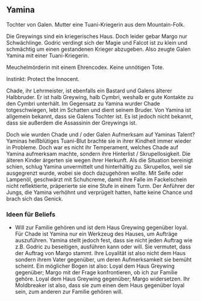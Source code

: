 ## Yamina

Tochter von Galen. Mutter eine Tuani-Kriegerin aus dem Mountain-Folk.

Die Greywings sind ein kriegerisches Haus. Doch leider gebar Margo nur Schwächlinge. Godric verdingt sich der Magie und Falcot ist zu klein und schmächtig um einen gestandenen Krieger abzugeben. Also zeugte Galen Yamina mit einer Tuani-Kriegerin.

Meuchelmörderin mit einem Ehrencodex. Keine unnötigen Tote.

Instinkt: Protect the Innocent.

Chade, ihr Lehrmeister, ist ebenfalls ein Bastard und Galens älterer Halbbruder. Er ist halb Greywing, halb Cymbri, weshalb er gute Kontakte zu den Cymbri unterhält. Im Gegensatz zu Yamina wurder Chade totgeschwiegen, lebt im Schatten und dient seinem Bruder. Von Yamina ist allgemein bekannt, dass sie Galens Tochter ist. Es ist jedoch nicht bekannt, dass sie außerdem die Assassinin der Greywings ist.

Doch wie wurden Chade und / oder Galen Aufmerksam auf Yaminas Talent?
Yaminas heißblütiges Tuani-Blut brachte sie in ihrer Kindheit immer wieder in Probleme. Doch war es nicht ihr Temperament, welches Chade auf Yamina aufmerksam machte, sondern ihre Hinterlist / Skrupellosigkeit. Die älteren Kinder ärgerten sie wegen ihrer Herkunft. Als die Situation bereinigt schien, schlug Yamina unvermittelt und hinterhältig zu. Skrupellos, weil sie ausgegrenzt wurde, wobei sie doch dazugehören wollte. Mit Seife oder Lampenöl, geschwärzt mit Schuhcreme, damit ihre Falle im Fackelschein nicht reflektierte, präperierte sie eine Stufe in einem Turm. Der Anführer der Jungs, die Yamina verhöhnt und verprügelt hatten, hatte keine Chance und brach sich das Genick.

### Ideen für Beliefs
- Will zur Familie gehören und ist dem Haus Greywing gegenüber loyal. Für Chade ist Yamina nur ein Werkzeug des Hauses, um Aufträge auszuführen. Yamina stellt jedoch fest, dass sie nicht jeden Auftrag wie z.B. Godric zu beseitigen, ausführen kann oder will. Sie vermutet, dass der Auftrag von Margo stammt. Ihre Loyalität ist also nicht dem Haus sondern ihrem Vater gegenüber, um deren Aufmerksamkeit sie bemüht scheint. Ein möglicher Bogen ist also: Loyal dem Haus Greywing gegenüber; Margo mit der Frage konfrontieren, ob ich zur Familie gehöre. Loyal dem Haus Greywing gegenüber; Margo widersetzen.
Ihr Moldbreaker ist also, dass sie zum einen dem Haus gegenüber loyal sein, zum anderen zur Familie gehören will. 
